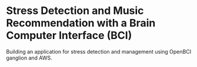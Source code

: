 # Stress Detection and Music Recommendation with a Brain Computer Interface (BCI)
Building an application for stress detection and management using OpenBCI ganglion and AWS.
